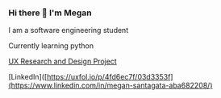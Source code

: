 ### Hi there 👋 I'm Megan
I am a software engineering student

Currently learning python

[UX Research and Design Project](https://uxfol.io/p/4fd6ec7f/03d3353f)

[LinkedIn]([https://uxfol.io/p/4fd6ec7f/03d3353f](https://www.linkedin.com/in/megan-santagata-aba682208/)


<!--
**MegSanta/MegSanta** is a ✨ _special_ ✨ repository because its `README.md` (this file) appears on your GitHub profile.

Here are some ideas to get you started:

- 🔭 I’m currently working on ...
- 🌱 I’m currently learning ...
- 👯 I’m looking to collaborate on ...
- 🤔 I’m looking for help with ...
- 💬 Ask me about ...
- 📫 How to reach me: ...
- 😄 Pronouns: ...
- ⚡ Fun fact: ...
-->

